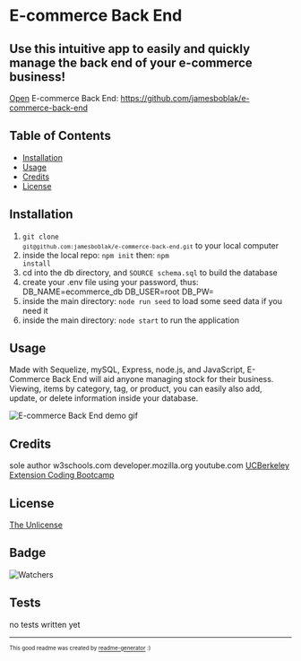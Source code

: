 # E-commerce Back End

## Use this intuitive app to easily and quickly manage the back end of your e-commerce business!

[Open](https://github.com/jamesboblak/e-commerce-back-end) E-commerce Back End:
https://github.com/jamesboblak/e-commerce-back-end

## Table of Contents

* [Installation](#installation)
* [Usage](#usage)
* [Credits](#credits)
* [License](#license)


## Installation

1. <code>git clone `git@github.com:jamesboblak/e-commerce-back-end.git`</code> to your local computer
2. inside the local repo:
<code>npm init</code>
then:
<code>npm install</code>
3. cd into the db directory, and
<code>SOURCE schema.sql</code>
to build the database
4. create your .env file using your password, thus:
DB_NAME=ecommerce_db
DB_USER=root
DB_PW=
5. inside the main directory:
<code>node run seed</code>
to load some seed data if you need it
6. inside the main directory:
<code>node start</code>
to run the application


## Usage 

Made with Sequelize, mySQL, Express, node.js, and JavaScript, E-Commerce Back End will aid anyone managing stock for their business.  Viewing, items by category, tag, or product, you can easily also add, update, or delete information inside your database.   

![E-commerce Back End demo gif](./assets/images/e-commerce-back-end_demo.gif)


## Credits

sole author
w3schools.com
developer.mozilla.org
youtube.com
[UCBerkeley Extension Coding Bootcamp](https://bootcamp.berkeley.edu/coding/online/landing/?s=Google-Brand&msg_cv_scta=4&msg_cv_stbn=1&msg_cv_fcta=1&pkw=uc%20berkeley%20coding%20bootcamp&pcrid=450096618850&pmt=e&utm_source=google&utm_medium=cpc&utm_campaign=GGL%7CUC-BERKELEY%7CSEM%7CCODING%7C-%7COFL%7CTIER-1%7CALL%7CBRD%7CEXACT%7CCore%7CBootcamp&utm_term=uc%20berkeley%20coding%20bootcamp&s=google&k=uc%20berkeley%20coding%20bootcamp&utm_adgroupid=110505059171&utm_locationphysicalms=9032082&utm_matchtype=e&utm_network=g&utm_device=c&utm_content=450096618850&utm_placement=&gclid=EAIaIQobChMIvZanrPaK8gIVfT6tBh1f6wvdEAAYASAAEgIlhPD_BwE&gclsrc=aw.ds) 


## License

[The Unlicense](https://choosealicense.com/licenses/unlicense/)


## Badge

![Watchers](https://img.shields.io/github/watchers/jamesboblak/e-commerce-back-end?style=social)


## Tests

no tests written yet

---

<sup><sub> This good readme was created by [readme-generator](https://github.com/jamesboblak/readme-generator) :)</sub></sup>